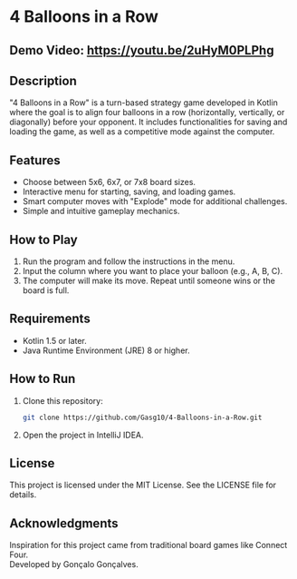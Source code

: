 # 4 Balloons in a Row
## Demo Video: https://youtu.be/2uHyM0PLPhg
## Description
"4 Balloons in a Row" is a turn-based strategy game developed in Kotlin where the goal is to align four balloons in a row (horizontally, vertically, or diagonally) before your opponent. It includes functionalities for saving and loading the game, as well as a competitive mode against the computer.

## Features
- Choose between 5x6, 6x7, or 7x8 board sizes.
- Interactive menu for starting, saving, and loading games.
- Smart computer moves with "Explode" mode for additional challenges.
- Simple and intuitive gameplay mechanics.

## How to Play
1. Run the program and follow the instructions in the menu.
2. Input the column where you want to place your balloon (e.g., A, B, C).
3. The computer will make its move. Repeat until someone wins or the board is full.

## Requirements
- Kotlin 1.5 or later.
- Java Runtime Environment (JRE) 8 or higher.

## How to Run
1. Clone this repository:
   ```bash
   git clone https://github.com/Gasg10/4-Balloons-in-a-Row.git

2. Open the project in IntelliJ IDEA.


## License
This project is licensed under the MIT License. See the LICENSE file for details.

## Acknowledgments
Inspiration for this project came from traditional board games like Connect Four.  
Developed by Gonçalo Gonçalves.
